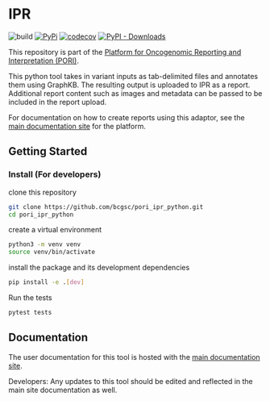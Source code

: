 
# IPR

![build](https://github.com/bcgsc/pori_ipr_python/workflows/build/badge.svg) [![PyPi](https://img.shields.io/pypi/v/ipr.svg)](https://pypi.org/project/ipr) [![codecov](https://codecov.io/gh/bcgsc/pori_ipr_python/branch/master/graph/badge.svg)](https://codecov.io/gh/bcgsc/pori_ipr_python) [![PyPI - Downloads](https://img.shields.io/pypi/dm/ipr)](https://pypistats.org/packages/ipr)

This repository is part of the [Platform for Oncogenomic Reporting and Interpretation (PORI)](https://bcgsc.github.io/pori/).

This python tool takes in variant inputs as tab-delimited files and annotates them using GraphKB.
The resulting output is uploaded to IPR as a report. Additional report content such as images and
metadata can be passed to be included in the report upload.

For documentation on how to create reports using this adaptor, see the [main documentation site](https://bcgsc.github.io/pori/) for the platform.

## Getting Started

### Install (For developers)

clone this repository

```bash
git clone https://github.com/bcgsc/pori_ipr_python.git
cd pori_ipr_python
```

create a virtual environment

```bash
python3 -m venv venv
source venv/bin/activate
```

install the package and its development dependencies

```bash
pip install -e .[dev]
```

Run the tests

```bash
pytest tests
```

## Documentation

The user documentation for this tool is hosted with the [main documentation site](https://bcgsc.github.io/pori/).

Developers: Any updates to this tool should be edited and reflected in the main site documentation as well.
